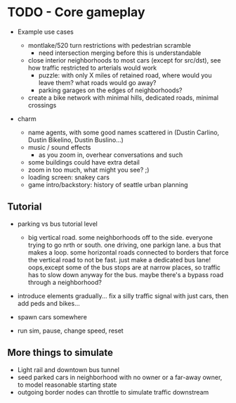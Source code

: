 # TODO - Core gameplay

- Example use cases
	- montlake/520 turn restrictions with pedestrian scramble
		- need intersection merging before this is understandable
	- close interior neighborhoods to most cars (except for src/dst), see how traffic restricted to arterials would work
		- puzzle: with only X miles of retained road, where would you leave them? what roads would go away?
		- parking garages on the edges of neighborhoods?
	- create a bike network with minimal hills, dedicated roads, minimal crossings

- charm
	- name agents, with some good names scattered in (Dustin Carlino, Dustin Bikelino, Dustin Buslino...)
	- music / sound effects
		- as you zoom in, overhear conversations and such
	- some buildings could have extra detail
	- zoom in too much, what might you see? ;)
	- loading screen: snakey cars
	- game intro/backstory: history of seattle urban planning

## Tutorial

- parking vs bus tutorial level
	- big vertical road. some neighborhoods off to the side. everyone trying to go nrth or south. one driving, one parkign lane. a bus that makes a loop. some horizontal roads connected to borders that force the vertical road to not be fast. just make a dedicated bus lane! oops,except some of the bus stops are at narrow places, so traffic has to slow down anyway for the bus. maybe there's a bypass road through a neighborhood?
- introduce elements gradually... fix a silly traffic signal with just cars, then add peds and bikes...

- spawn cars somewhere
- run sim, pause, change speed, reset

## More things to simulate

- Light rail and downtown bus tunnel
- seed parked cars in neighborhood with no owner or a far-away owner, to model reasonable starting state
- outgoing border nodes can throttle to simulate traffic downstream
